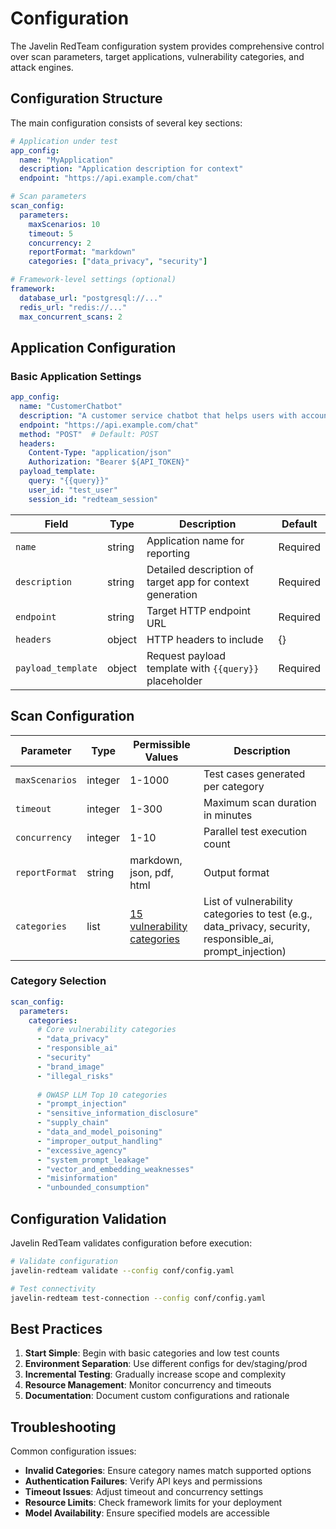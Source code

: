 # Configuration

The Javelin RedTeam configuration system provides comprehensive control over scan parameters, target applications, vulnerability categories, and attack engines.

## Configuration Structure

The main configuration consists of several key sections:

```yaml
# Application under test
app_config:
  name: "MyApplication"
  description: "Application description for context"
  endpoint: "https://api.example.com/chat"

# Scan parameters
scan_config:
  parameters:
    maxScenarios: 10
    timeout: 5
    concurrency: 2
    reportFormat: "markdown"
    categories: ["data_privacy", "security"]

# Framework-level settings (optional)
framework:
  database_url: "postgresql://..."
  redis_url: "redis://..."
  max_concurrent_scans: 2
```

## Application Configuration

### Basic Application Settings

```yaml
app_config:
  name: "CustomerChatbot"
  description: "A customer service chatbot that helps users with account inquiries, product information, and technical support."
  endpoint: "https://api.example.com/chat"
  method: "POST"  # Default: POST
  headers:
    Content-Type: "application/json"
    Authorization: "Bearer ${API_TOKEN}"
  payload_template:
    query: "{{query}}"
    user_id: "test_user"
    session_id: "redteam_session"
```

| Field | Type | Description | Default |
|-------|------|-------------|---------|
| `name` | string | Application name for reporting | Required |
| `description` | string | Detailed description of target app for context generation | Required |
| `endpoint` | string | Target HTTP endpoint URL | Required |
| `headers` | object | HTTP headers to include | {} |
| `payload_template` | object | Request payload template with `{{query}}` placeholder | Required |


## Scan Configuration

| Parameter | Type | Permissible Values | Description |
|-----------|------|---------|-------------|
| `maxScenarios` | integer | 1-1000 | Test cases generated per category |
| `timeout` | integer | 1-300 | Maximum scan duration in minutes |
| `concurrency` | integer | 1-10 | Parallel test execution count |
| `reportFormat` | string | markdown, json, pdf, html | Output format |
| `categories`| list | [15 vulnerability categories](/javelin-redteam/categories/overview#hierarchical-structure) | List of vulnerability categories to test (e.g., data_privacy, security, responsible_ai, prompt_injection) |

### Category Selection

```yaml
scan_config:
  parameters:
    categories:
      # Core vulnerability categories
      - "data_privacy"
      - "responsible_ai"  
      - "security"
      - "brand_image"
      - "illegal_risks"
      
      # OWASP LLM Top 10 categories
      - "prompt_injection"
      - "sensitive_information_disclosure"
      - "supply_chain"
      - "data_and_model_poisoning"
      - "improper_output_handling"
      - "excessive_agency"
      - "system_prompt_leakage"
      - "vector_and_embedding_weaknesses"
      - "misinformation"
      - "unbounded_consumption"
```


## Configuration Validation

Javelin RedTeam validates configuration before execution:

```bash
# Validate configuration
javelin-redteam validate --config conf/config.yaml

# Test connectivity
javelin-redteam test-connection --config conf/config.yaml
```

## Best Practices

1. **Start Simple**: Begin with basic categories and low test counts
2. **Environment Separation**: Use different configs for dev/staging/prod
3. **Incremental Testing**: Gradually increase scope and complexity
4. **Resource Management**: Monitor concurrency and timeouts
5. **Documentation**: Document custom configurations and rationale

## Troubleshooting

Common configuration issues:

- **Invalid Categories**: Ensure category names match supported options
- **Authentication Failures**: Verify API keys and permissions
- **Timeout Issues**: Adjust timeout and concurrency settings
- **Resource Limits**: Check framework limits for your deployment
- **Model Availability**: Ensure specified models are accessible
